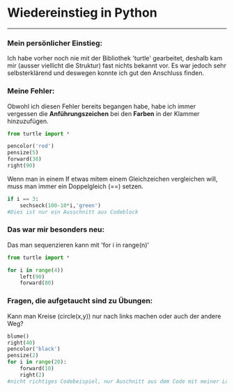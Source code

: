 # Wiedereinstieg in Python

---

### Mein persönlicher Einstieg:

Ich habe vorher noch nie mit der Bibliothek 'turtle' gearbeitet, deshalb kam mir (ausser viellicht die Struktur) fast nichts bekannt vor. Es war jedoch sehr selbsterklärend und deswegen konnte ich gut den Anschluss finden.

### Meine Fehler:

Obwohl ich diesen Fehler bereits begangen habe, habe ich immer vergessen die **Anführungszeichen** bei den **Farben** in der Klammer hinzuzufügen.

```py
from turtle import *

pencolor('red')
pensize(5)
forward(30)
right(90)
```

Wenn man in einem If etwas mitem einem Gleichzeichen vergleichen will, muss man immer ein Doppelgleich (==) setzen.

```py
if i == 3:
    sechseck(100-10*i,'green')
#Dies ist nur ein Ausschnitt aus Codeblock
```

### Das war mir besonders neu:

Das man sequenzieren kann mit 'for i in range(n)'

```py
from turtle import *

for i in range(4))
    left(90)
    forward(80)
```

### Fragen, die aufgetaucht sind zu Übungen:

Kann man Kreise (circle(x,y)) nur nach links machen oder auch der andere Weg?

```py
blume()
right(40)
pencolor('black')
pensize(2)
for i in range(20):
    forward(10)
    right(2)
#nicht richtiges Codebeispiel, nur Auschnitt aus dem Code mit meiner Lösung (anstatt mit den circle-Funktionsaufruf)
```
